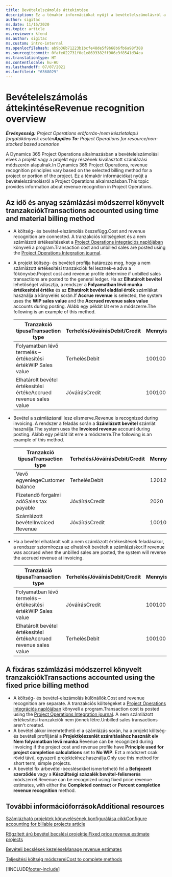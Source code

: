 ```yaml
---
title: Bevételelszámolás áttekintése
description: Ez a témakör információkat nyújt a bevételelszámolásról a Project Operations alkalmazásban.
author: sigitac
ms.date: 11/16/2020
ms.topic: article
ms.reviewer: kfend
ms.author: sigitac
ms.custom: intro-internal
ms.openlocfilehash: ab9b36b71223b1bcfe48de5f9b68b6fb6a98f388
ms.sourcegitcommit: 0fafe022731f0e1e8693382ff906e3f8541d34ca
ms.translationtype: HT
ms.contentlocale: hu-HU
ms.lasthandoff: 07/07/2021
ms.locfileid: "6368029"
---
```

# <a name="revenue-recognition-overview"></a><span data-ttu-id="55744-103">Bevételelszámolás áttekintése</span><span class="sxs-lookup"><span data-stu-id="55744-103">Revenue recognition overview</span></span>

<span data-ttu-id="55744-104">_**Érvényesség:** Project Operations erőforrás-/nem készletalapú forgatókönyvek esetén_</span><span class="sxs-lookup"><span data-stu-id="55744-104">_**Applies To:** Project Operations for resource/non-stocked based scenarios_</span></span>

<span data-ttu-id="55744-105">A Dynamics 365 Project Operations alkalmazásban a bevételelszámolási elvek a projekt vagy a projekt egy részének kiválasztott számlázási módszerén alapulnak.</span><span class="sxs-lookup"><span data-stu-id="55744-105">In Dynamics 365 Project Operations, revenue recognition principles vary based on the selected billing method for a project or portion of the project.</span></span> <span data-ttu-id="55744-106">Ez a témakör információkat nyújt a bevételelszámolásról a Project Operations alkalmazásban.</span><span class="sxs-lookup"><span data-stu-id="55744-106">This topic provides information about revenue recognition in Project Operations.</span></span>

## <a name="transactions-accounted-using-time-and-material-billing-method"></a><span data-ttu-id="55744-107">Az idő és anyag számlázási módszerrel könyvelt tranzakciók</span><span class="sxs-lookup"><span data-stu-id="55744-107">Transactions accounted using time and material billing method</span></span>

- <span data-ttu-id="55744-108">A költség- és bevétel-elszámolás összefügg.</span><span class="sxs-lookup"><span data-stu-id="55744-108">Cost and revenue recognition are connected.</span></span> <span data-ttu-id="55744-109">A tranzakciós költségeket és a nem számlázott értékesítéseket a [Project Operations integrációs naplójában](../project-accounting/project-operations-integration-journal.md) könyveli a program.</span><span class="sxs-lookup"><span data-stu-id="55744-109">Transaction cost and unbilled sales are posted using the [Project Operations Integration journal](../project-accounting/project-operations-integration-journal.md).</span></span>
- <span data-ttu-id="55744-110">A projekt költség- és bevételi profilja határozza meg, hogy a nem számlázott értékesítési tranzakciók fel lesznek-e adva a főkönyvbe.</span><span class="sxs-lookup"><span data-stu-id="55744-110">Project cost and revenue profile determine if unbilled sales transactions are posted to the general ledger.</span></span> <span data-ttu-id="55744-111">Ha az **Elhatárolt bevétel** lehetőséget választja, a rendszer a **Folyamatban lévő munka értékesítési értéke** és az **Elhatárolt bevétel eladási érték** számlákat használja a könyvelés során.</span><span class="sxs-lookup"><span data-stu-id="55744-111">If **Accrue revenue** is selected, the system uses the **WIP sales value** and the **Accrued revenue sales value** accounts during posting.</span></span> <span data-ttu-id="55744-112">Alább egy példát lát erre a módszerre.</span><span class="sxs-lookup"><span data-stu-id="55744-112">The following is an example of this method.</span></span>  

  | <span data-ttu-id="55744-113">Tranzakció típusa</span><span class="sxs-lookup"><span data-stu-id="55744-113">Transaction type</span></span> | <span data-ttu-id="55744-114">Terhelés/Jóváírás</span><span class="sxs-lookup"><span data-stu-id="55744-114">Debit/Credit</span></span> | <span data-ttu-id="55744-115">Mennyiség</span><span class="sxs-lookup"><span data-stu-id="55744-115">Amount</span></span> |
  | --- | --- | --- |
  | <span data-ttu-id="55744-116">Folyamatban lévő termelés – értékesítési érték</span><span class="sxs-lookup"><span data-stu-id="55744-116">WIP Sales value</span></span> | <span data-ttu-id="55744-117">Terhelés</span><span class="sxs-lookup"><span data-stu-id="55744-117">Debit</span></span> | <span data-ttu-id="55744-118">100</span><span class="sxs-lookup"><span data-stu-id="55744-118">100</span></span> |
  | <span data-ttu-id="55744-119">Elhatárolt bevétel értékesítési értéke</span><span class="sxs-lookup"><span data-stu-id="55744-119">Accrued revenue sales value</span></span> | <span data-ttu-id="55744-120">Jóváírás</span><span class="sxs-lookup"><span data-stu-id="55744-120">Credit</span></span> | <span data-ttu-id="55744-121">100</span><span class="sxs-lookup"><span data-stu-id="55744-121">100</span></span> |

- <span data-ttu-id="55744-122">Bevétel a számlázásnál lesz elismerve.</span><span class="sxs-lookup"><span data-stu-id="55744-122">Revenue is recognized during invoicing.</span></span> <span data-ttu-id="55744-123">A rendszer a feladás során a **Számlázott bevétel** számlát használja.</span><span class="sxs-lookup"><span data-stu-id="55744-123">The system uses the **Invoiced revenue** account during posting.</span></span> <span data-ttu-id="55744-124">Alább egy példát lát erre a módszerre.</span><span class="sxs-lookup"><span data-stu-id="55744-124">The following is an example of this method.</span></span>  

  | <span data-ttu-id="55744-125">Tranzakció típusa</span><span class="sxs-lookup"><span data-stu-id="55744-125">Transaction type</span></span> | <span data-ttu-id="55744-126">Terhelés/Jóváírás</span><span class="sxs-lookup"><span data-stu-id="55744-126">Debit/Credit</span></span> | <span data-ttu-id="55744-127">Mennyiség</span><span class="sxs-lookup"><span data-stu-id="55744-127">Amount</span></span> |
  | --- | --- | --- |
  | <span data-ttu-id="55744-128">Vevő egyenlege</span><span class="sxs-lookup"><span data-stu-id="55744-128">Customer balance</span></span> | <span data-ttu-id="55744-129">Terhelés</span><span class="sxs-lookup"><span data-stu-id="55744-129">Debit</span></span> | <span data-ttu-id="55744-130">120</span><span class="sxs-lookup"><span data-stu-id="55744-130">120</span></span> |
  | <span data-ttu-id="55744-131">Fizetendő forgalmi adó</span><span class="sxs-lookup"><span data-stu-id="55744-131">Sales tax payable</span></span> | <span data-ttu-id="55744-132">Jóváírás</span><span class="sxs-lookup"><span data-stu-id="55744-132">Credit</span></span> | <span data-ttu-id="55744-133">20</span><span class="sxs-lookup"><span data-stu-id="55744-133">20</span></span> |
  | <span data-ttu-id="55744-134">Számlázott bevétel</span><span class="sxs-lookup"><span data-stu-id="55744-134">Invoiced Revenue</span></span> | <span data-ttu-id="55744-135">Jóváírás</span><span class="sxs-lookup"><span data-stu-id="55744-135">Credit</span></span> | <span data-ttu-id="55744-136">100</span><span class="sxs-lookup"><span data-stu-id="55744-136">100</span></span> |

- <span data-ttu-id="55744-137">Ha a bevétel elhatárolt volt a nem számlázott értékesítések feladásakor, a rendszer sztornírozza az elhatárolt bevételt a számlázáskor.</span><span class="sxs-lookup"><span data-stu-id="55744-137">If revenue was accrued when the unbilled sales are posted, the system will reverse the accrued revenue at invoicing.</span></span>

  | <span data-ttu-id="55744-138">Tranzakció típusa</span><span class="sxs-lookup"><span data-stu-id="55744-138">Transaction type</span></span> | <span data-ttu-id="55744-139">Terhelés/Jóváírás</span><span class="sxs-lookup"><span data-stu-id="55744-139">Debit/Credit</span></span> | <span data-ttu-id="55744-140">Mennyiség</span><span class="sxs-lookup"><span data-stu-id="55744-140">Amount</span></span> |
  | --- | --- | --- |
  | <span data-ttu-id="55744-141">Folyamatban lévő termelés – értékesítési érték</span><span class="sxs-lookup"><span data-stu-id="55744-141">WIP Sales value</span></span> | <span data-ttu-id="55744-142">Jóváírás</span><span class="sxs-lookup"><span data-stu-id="55744-142">Credit</span></span> | <span data-ttu-id="55744-143">100</span><span class="sxs-lookup"><span data-stu-id="55744-143">100</span></span> |
  | <span data-ttu-id="55744-144">Elhatárolt bevétel értékesítési értéke</span><span class="sxs-lookup"><span data-stu-id="55744-144">Accrued revenue sales value</span></span> | <span data-ttu-id="55744-145">Terhelés</span><span class="sxs-lookup"><span data-stu-id="55744-145">Debit</span></span> | <span data-ttu-id="55744-146">100</span><span class="sxs-lookup"><span data-stu-id="55744-146">100</span></span> |

## <a name="transactions-accounted-using-the-fixed-price-billing-method"></a><span data-ttu-id="55744-147">A fixáras számlázási módszerrel könyvelt tranzakciók</span><span class="sxs-lookup"><span data-stu-id="55744-147">Transactions accounted using the fixed price billing method</span></span>

- <span data-ttu-id="55744-148">A költség- és bevétel-elszámolás különállók.</span><span class="sxs-lookup"><span data-stu-id="55744-148">Cost and revenue recognition are separate.</span></span> <span data-ttu-id="55744-149">A tranzakciós költségeket a [Project Operations integrációs naplójában](../project-accounting/project-operations-integration-journal.md) könyveli a program.</span><span class="sxs-lookup"><span data-stu-id="55744-149">Transaction cost is posted using the [Project Operations Integration journal](../project-accounting/project-operations-integration-journal.md).</span></span> <span data-ttu-id="55744-150">A nem számlázott értékesítési tranzakciók nem jönnek létre.</span><span class="sxs-lookup"><span data-stu-id="55744-150">Unbilled sales transactions aren't created.</span></span>
- <span data-ttu-id="55744-151">A bevétel akkor imemrtethető el a számlázás során, ha a projekt költség- és bevételi profiljánál a **Projektkészenlét számításához használt elv** **Nem folyamatban lévő munka**.</span><span class="sxs-lookup"><span data-stu-id="55744-151">Revenue can be recognized during invoicing if the project cost and revenue profile have **Principle used for project completion calculations** set to **No WIP**.</span></span> <span data-ttu-id="55744-152">Ezt a módszert csak rövid távú, egyszerű projektekhez használja.</span><span class="sxs-lookup"><span data-stu-id="55744-152">Only use this method for short term, simple projects.</span></span>
- <span data-ttu-id="55744-153">A bevétel fix árbevétel-becslésekkel ismertethető fel a **Befejezett szerződés** vagy a **Készültségi százalék bevétel-felismerés** módszerrel.</span><span class="sxs-lookup"><span data-stu-id="55744-153">Revenue can be recognized using fixed price revenue estimates, with either the **Completed contract** or **Percent completion revenue recognition** method.</span></span>

## <a name="additional-resources"></a><span data-ttu-id="55744-154">További információforrások</span><span class="sxs-lookup"><span data-stu-id="55744-154">Additional resources</span></span>
[<span data-ttu-id="55744-155">Számlázható projektek könyvelésének konfigurálása cikk</span><span class="sxs-lookup"><span data-stu-id="55744-155">Configure accounting for billable projects article</span></span>](../project-accounting/configure-accounting-billable-projects.md)

[<span data-ttu-id="55744-156">Rögzített árú bevétel becslési projektjei</span><span class="sxs-lookup"><span data-stu-id="55744-156">Fixed price revenue estimate projects</span></span>](rev-rec-percentage-completion-method.md)

[<span data-ttu-id="55744-157">Bevételi becslések kezelése</span><span class="sxs-lookup"><span data-stu-id="55744-157">Manage revenue estimates</span></span>](rev-rec-completed-contract-method.md)

[<span data-ttu-id="55744-158">Teljesítési költség módszerei</span><span class="sxs-lookup"><span data-stu-id="55744-158">Cost to complete methods</span></span>](cost-complete-methods.md)


[!INCLUDE[footer-include](../includes/footer-banner.md)]